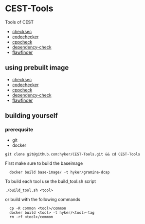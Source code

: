# CEST-Tools
Tools of CEST

- [checksec](https://github.com/hyker/CEST-Tools/tree/main/checksec)
- [codechecker](https://github.com/hyker/CEST-Tools/tree/main/codechecker)
- [cppcheck](https://github.com/hyker/CEST-Tools/tree/main/cppcheck)
- [dependency-check](https://github.com/hyker/CEST-Tools/tree/main/dependency-check)
- [flawfinder](https://github.com/hyker/CEST-Tools/tree/main/flawfinder)

## using prebuilt image

- [checksec](https://hub.docker.com/layers/hyker/checksec-enclave/latest/images/sha256-cd520038a45fdde1fbc544c57714c77e504f3b5ec018a9a7bd256f0fda2c9965?context=repo)
- [codechecker](https://hub.docker.com/layers/hyker/codechecker-5g-air-simulator-enclave/latest/images/sha256-c4fc57f0c8f1319a64575eda64e51490fef225218075c73c70d0bc9b51c58fc7?context=repo)
- [cppcheck](https://hub.docker.com/layers/hyker/cppcheck-enclave/latest/images/sha256-2b71ae241c2d3d24245ba266aae3ed3164dead67f2026f03283ac4f5a0a2ee9a?context=repo)
- [dependency-check](https://hub.docker.com/layers/hyker/dependency-check-enclave/latest/images/sha256-6c6b62cd2e88309dc37b118be158abdffa254d339e709bce48cd3892793bc81d?context=repo)
- [flawfinder](https://hub.docker.com/layers/hyker/flawfinder-enclave/latest/images/sha256-2d1fc8da684e47ac7a5b96654552ca1665f94a5d7b0fd8dc0e3c656800afc4ce?context=repo)


## building yourself

### prerequsite
- git
- docker

`git clone git@github.com:hyker/CEST-Tools.git && cd CEST-Tools`

First make sure to build the baseimage

```
  docker build base-image/ -t hyker/gramine-dcap
```

To build each tool use the build_tool.sh script
```
./build_tool.sh <tool>
```
or build with the following commands

```
  cp -R common <tool>/common
  docker build <tool> -t hyker/<tool>-tag
  rm -rf <tool>/common
```
